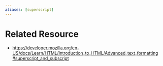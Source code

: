 ```yaml
---
aliases: [superscript]
---
```

# Related Resource 
- https://developer.mozilla.org/en-US/docs/Learn/HTML/Introduction_to_HTML/Advanced_text_formatting#superscript_and_subscript